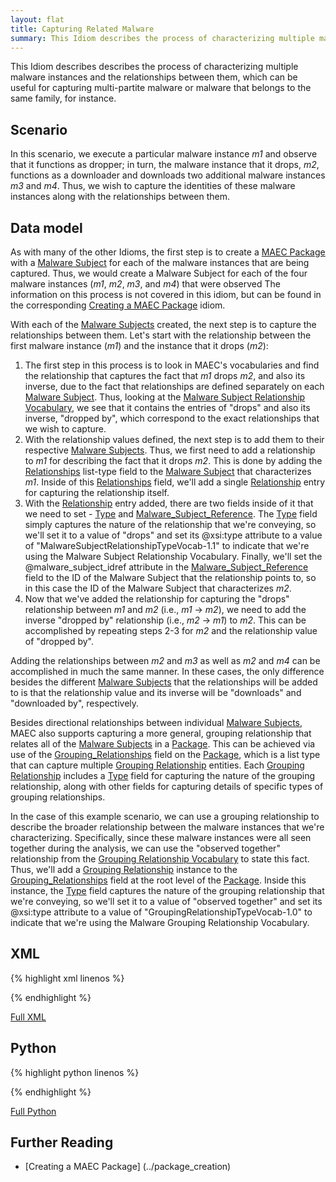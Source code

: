 ```yaml
---
layout: flat
title: Capturing Related Malware
summary: This Idiom describes the process of characterizing multiple malware instances and the relationships between them.
---
```


This Idiom describes describes the process of characterizing multiple malware instances and the relationships between them, which can be useful for capturing multi-partite malware or malware that belongs to the same family, for instance.

## Scenario

In this scenario, we execute a particular malware instance *m1* and observe that it functions as dropper; in turn, the malware instance that it drops, *m2*, functions as a downloader and downloads two additional malware instances *m3* and *m4*. Thus, we wish to capture the identities of these malware instances along with the relationships between them.

## Data model
As with many of the other Idioms, the first step is to create a [MAEC Package](/data-model/{{site.current_version}}/maecPackage/PackageType) with a [Malware Subject](/data-model/{{site.current_version}}/maecPackage/MalwareSubjectType) for each of the malware instances that are being captured. Thus, we would create a Malware Subject for each of the four malware instances (*m1*, *m2*, *m3*, and *m4*) that were observed  The information on this process is not covered in this idiom, but can be found in the corresponding [Creating a MAEC Package](../package_creation) idiom.

With each of the [Malware Subjects](/data-model/{{site.current_version}}/maecPackage/MalwareSubjectType) created, the next step is to capture the relationships between them. Let's start with the relationship between the first malware instance (*m1*) and the instance that it drops (*m2*):
 
1. The first step in this process is to look in MAEC's vocabularies and find the relationship that captures the fact that *m1* drops *m2*, and also its inverse, due to the fact that relationships are defined separately on each [Malware Subject](/data-model/{{site.current_version}}/maecPackage/MalwareSubjectType). Thus, looking at the [Malware Subject Relationship Vocabulary](/data-model/{{site.current_version}}/maecVocabs/MalwareSubjectRelationshipTypeVocab-1.1), we see that it contains the entries of "drops" and also its inverse, "dropped by", which correspond to the exact relationships that we wish to capture. 
2. With the relationship values defined, the next step is to add them to their respective [Malware Subjects](/data-model/{{site.current_version}}/maecPackage/MalwareSubjectType). Thus, we first need to add a relationship to *m1* for describing the fact that it drops *m2*. This is done by adding the [Relationships](/data-model/{{site.current_version}}/maecPackage/MalwareSubjectRelationshipListType) list-type field to the [Malware Subject](/data-model/{{site.current_version}}/maecPackage/MalwareSubjectType) that characterizes *m1*. Inside of this [Relationships](/data-model/{{site.current_version}}/maecPackage/MalwareSubjectRelationshipListType) field, we'll add a single [Relationship](/data-model/{{site.current_version}}/maecPackage/MalwareSubjectRelationshipType) entry for capturing the relationship itself. 
3. With the [Relationship](/data-model/{{site.current_version}}/maecPackage/MalwareSubjectRelationshipType) entry added, there are two fields inside of it that we need to set - [Type](/data-model/{{site.current_version}}/cyboxCommon/ControlledVocabularyStringType/) and [Malware_Subject_Reference](/data-model/{{site.current_version}}/maecPackage/MalwareSubjectReferenceType/).  The [Type](/data-model/{{site.current_version}}/cyboxCommon/ControlledVocabularyStringType/) field simply captures the nature of the relationship that we're conveying, so we'll set it to a value of "drops" and set its @xsi:type attribute to a value of "MalwareSubjectRelationshipTypeVocab-1.1" to indicate that we're using the Malware Subject Relationship Vocabulary. Finally, we'll set the @malware_subject_idref attribute in the [Malware_Subject_Reference](/data-model/{{site.current_version}}/maecPackage/MalwareSubjectReferenceType/) field to the ID of the Malware Subject that the relationship points to, so in this case the ID of the Malware Subject that characterizes *m2*. 
4. Now that we've added the relationship for capturing the "drops" relationship between *m1* and *m2* (i.e., *m1* -> *m2*), we need to add the inverse "dropped by" relationship (i.e., *m2* -> *m1*) to *m2*. This can be accomplished by repeating steps 2-3 for *m2* and the relationship value of "dropped by".

Adding the relationships between *m2* and *m3* as well as *m2* and *m4* can be accomplished in much the same manner. In these cases, the only difference besides the different [Malware Subjects](/data-model/{{site.current_version}}/maecPackage/MalwareSubjectType) that the relationships will be added to is that the relationship value and its inverse will be "downloads" and "downloaded by", respectively.

Besides directional relationships between individual [Malware Subjects](/data-model/{{site.current_version}}/maecPackage/MalwareSubjectType), MAEC also supports capturing a more general, grouping relationship that relates all of the [Malware Subjects](/data-model/{{site.current_version}}/maecPackage/MalwareSubjectType) in a [Package](/data-model/{{site.current_version}}/maecPackage/PackageType). This can be achieved via use of the [Grouping_Relationships](/data-model/{{site.current_version}}/maecPackage/GroupingRelationshipListType) field on the [Package](/data-model/{{site.current_version}}/maecPackage/PackageType), which is a list type that can capture multiple [Grouping Relationship](/data-model/{{site.current_version}}/maecPackage/GroupingRelationshipType/) entities. Each [Grouping Relationship](/data-model/{{site.current_version}}/maecPackage/GroupingRelationshipType/) includes a  [Type](/data-model/{{site.current_version}}/cyboxCommon/ControlledVocabularyStringType/) field for capturing the nature of the grouping relationship, along with other fields for capturing details of specific types of grouping relationships.

In the case of this example scenario, we can use a grouping relationship to describe the broader relationship between the malware instances that we're characterizing. Specifically, since these malware instances were all seen together during the analysis, we can use the "observed together" relationship from the [Grouping Relationship Vocabulary](/data-model/{{site.current_version}}/maecVocabs/GroupingRelationshipTypeVocab-1.0/) to state this fact. Thus, we'll add a [Grouping Relationship](/data-model/{{site.current_version}}/maecPackage/GroupingRelationshipType/) instance to the [Grouping_Relationships](/data-model/{{site.current_version}}/maecPackage/GroupingRelationshipListType) field at the root level of the [Package](/data-model/{{site.current_version}}/maecPackage/PackageType). Inside this instance, the  [Type](/data-model/{{site.current_version}}/cyboxCommon/ControlledVocabularyStringType/) field captures the nature of the grouping relationship that we're conveying, so we'll set it to a value of "observed together" and set its @xsi:type attribute to a value of "GroupingRelationshipTypeVocab-1.0" to indicate that we're using the Malware Grouping Relationship Vocabulary.

## XML

{% highlight xml linenos %}

{% endhighlight %}

[Full XML](maec_related_malware.xml)
## Python

{% highlight python linenos %}

{% endhighlight %}

[Full Python](maec_related_malware.py)

## Further Reading
* [Creating a MAEC Package] (../package_creation)